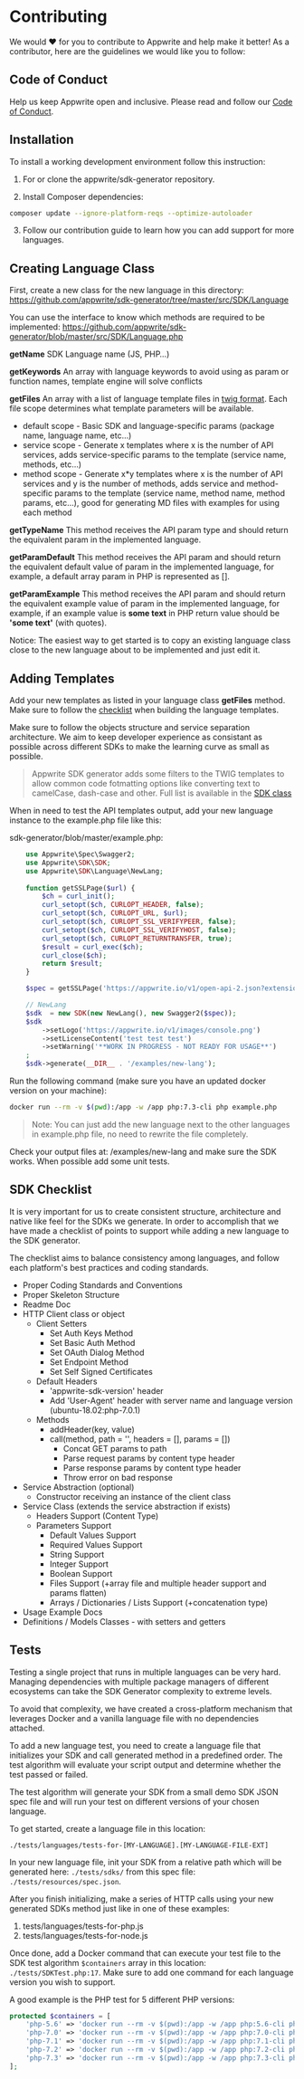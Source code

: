 # Contributing

We would ❤️ for you to contribute to Appwrite and help make it better! As a contributor, here are the guidelines we would like you to follow:

## Code of Conduct

Help us keep Appwrite open and inclusive. Please read and follow our [Code of Conduct](/CODE_OF_CONDUCT.md).

## Installation

To install a working development environment follow this instruction:

1. For or clone the appwrite/sdk-generator repository.

2. Install Composer dependencies:

```bash
composer update --ignore-platform-reqs --optimize-autoloader
```

3. Follow our contribution guide to learn how you can add support for more languages.

## Creating Language Class

First, create a new class for the new language in this directory: https://github.com/appwrite/sdk-generator/tree/master/src/SDK/Language

You can use the interface to know which methods are required to be implemented:
https://github.com/appwrite/sdk-generator/blob/master/src/SDK/Language.php

**getName**
SDK Language name (JS, PHP…)

**getKeywords**
An array with language keywords to avoid using as param or function names, template engine will solve conflicts

**getFiles**
An array with a list of language template files in [twig format](https://twig.symfony.com/). 
Each file scope determines what template parameters will be available.

* default scope - Basic SDK and language-specific params (package name, language name, etc…)
* service scope - Generate x templates where x is the number of API services, adds service-specific params to the template (service name, methods, etc…)
* method scope - Generate x*y templates where x is the number of API services and y is the number of methods, adds service and method-specific params to the template (service name, method name, method params, etc…), good for generating MD files with examples for using each method

**getTypeName**
This method receives the API param type and should return the equivalent param in the implemented language.

**getParamDefault**
This method receives the API param and should return the equivalent default value of param in the implemented language, for example, a default array param in PHP is represented as [].

**getParamExample**
This method receives the API param and should return the equivalent example value of param in the implemented language, for example, if an example value is **some text** in PHP return value should be **'some text'** (with quotes).

Notice: The easiest way to get started is to copy an existing language class close to the new language about to be implemented and just edit it.

## Adding Templates

Add your new templates as listed in your language class **getFiles** method. Make sure to follow the [checklist](https://github.com/appwrite/sdk-generator#sdk-checklist) when building the language templates.

Make sure to follow the objects structure and service separation architecture. We aim to keep developer experience as consistant as possible across different SDKs to make the learning curve as small as possible.

> Appwrite SDK generator adds some filters to the TWIG templates to allow common code fotmatting options like converting text to camelCase, dash-case and other. Full list is available in the [SDK class](https://github.com/appwrite/sdk-generator/blob/master/src/SDK/SDK.php#L62)

When in need to test the API templates output, add your new language instance to the example.php file like this:

sdk-generator/blob/master/example.php:

```php
    use Appwrite\Spec\Swagger2;
    use Appwrite\SDK\SDK;
    use Appwrite\SDK\Language\NewLang;
    
    function getSSLPage($url) {
        $ch = curl_init();
        curl_setopt($ch, CURLOPT_HEADER, false);
        curl_setopt($ch, CURLOPT_URL, $url);
        curl_setopt($ch, CURLOPT_SSL_VERIFYPEER, false);
        curl_setopt($ch, CURLOPT_SSL_VERIFYHOST, false);
        curl_setopt($ch, CURLOPT_RETURNTRANSFER, true);
        $result = curl_exec($ch);
        curl_close($ch);
        return $result;
    }

    $spec = getSSLPage('https://appwrite.io/v1/open-api-2.json?extensions=1');

    // NewLang
    $sdk  = new SDK(new NewLang(), new Swagger2($spec));
    $sdk
        ->setLogo('https://appwrite.io/v1/images/console.png')
        ->setLicenseContent('test test test')
        ->setWarning('**WORK IN PROGRESS - NOT READY FOR USAGE**')
    ;
    $sdk->generate(__DIR__ . '/examples/new-lang');
```

Run the following command (make sure you have an updated docker version on your machine):

```bash
docker run --rm -v $(pwd):/app -w /app php:7.3-cli php example.php
```

>Note: You can just add the new language next to the other languages in example.php file, no need to rewrite the file completely.

Check your output files at: /examples/new-lang and make sure the SDK works. When possible add some unit tests.

## SDK Checklist

It is very important for us to create consistent structure, architecture and native like feel for the SDKs we generate.
In order to accomplish that we have made a checklist of points to support while adding a new language to the SDK generator.

The checklist aims to balance consistency among languages, and follow each platform's best practices and coding standards.

* Proper Coding Standards and Conventions
* Proper Skeleton Structure
* Readme Doc
* HTTP Client class or object
    * Client Setters
        * Set Auth Keys Method
        * Set Basic Auth Method
        * Set OAuth Dialog Method
        * Set Endpoint Method
        * Set Self Signed Certificates
    * Default Headers
        * 'appwrite-sdk-version' header
        * Add 'User-Agent' header with server name and language version (ubuntu-18.02:php-7.0.1)
    * Methods
        * addHeader(key, value)
        * call(method, path = '', headers = [], params = [])
            * Concat GET params to path
            * Parse request params by content type header
            * Parse response params by content type header
            * Throw error on bad response
* Service Abstraction (optional)
    * Constructor receiving an instance of the client class 
* Service Class (extends the service abstraction if exists)
    * Headers Support (Content Type)
    * Parameters Support
        * Default Values Support
        * Required Values Support
        * String Support
        * Integer Support
        * Boolean Support
        * Files Support (+array file and multiple header support and params flatten)
        * Arrays / Dictionaries / Lists Support (+concatenation type)
* Usage Example Docs
* Definitions / Models Classes - with setters and getters

## Tests

Testing a single project that runs in multiple languages can be very hard. Managing dependencies with multiple package managers of different ecosystems can take the SDK Generator complexity to extreme levels.

To avoid that complexity, we have created a cross-platform mechanism that leverages Docker and a vanilla language file with no dependencies attached.

To add a new language test, you need to create a language file that initializes your SDK and call generated method in a predefined order. The test algorithm will evaluate your script output and determine whether the test passed or failed.

The test algorithm will generate your SDK from a small demo SDK JSON spec file and will run your test on different versions of your chosen language.

To get started, create a language file in this location:

`./tests/languages/tests-for-[MY-LANGUAGE].[MY-LANGUAGE-FILE-EXT]`

In your new language file, init your SDK from a relative path which will be generated here: `./tests/sdks/` from this spec file: `./tests/resources/spec.json`.

After you finish initializing, make a series of HTTP calls using your new generated SDKs method just like in one of these examples:

1. tests/languages/tests-for-php.js
2. tests/languages/tests-for-node.js

Once done, add a Docker command that can execute your test file to the SDK test algorithm `$containers` array in this location: `./tests/SDKTest.php:17`. Make sure to add one command for each language version you wish to support.

A good example is the PHP test for 5 different PHP versions:

```php
protected $containers = [
    'php-5.6' => 'docker run --rm -v $(pwd):/app -w /app php:5.6-cli php tests/languages/tests-for-php.php',
    'php-7.0' => 'docker run --rm -v $(pwd):/app -w /app php:7.0-cli php tests/languages/tests-for-php.php',
    'php-7.1' => 'docker run --rm -v $(pwd):/app -w /app php:7.1-cli php tests/languages/tests-for-php.php',
    'php-7.2' => 'docker run --rm -v $(pwd):/app -w /app php:7.2-cli php tests/languages/tests-for-php.php',
    'php-7.3' => 'docker run --rm -v $(pwd):/app -w /app php:7.3-cli php tests/languages/tests-for-php.php',
];
```